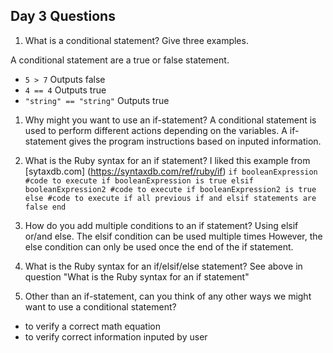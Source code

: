 ## Day 3 Questions

1. What is a conditional statement? Give three examples.

  A conditional statement are a true or false statement.
  - `5 > 7`  Outputs false
  - `4 == 4` Outputs true
  - ``"string" == "string"`` Outputs true

1. Why might you want to use an if-statement?
  A conditional statement is used to perform different actions depending on the variables. A if-statement gives the program instructions based on inputed information.

1. What is the Ruby syntax for an if statement?
  I liked this example from [sytaxdb.com] (https://syntaxdb.com/ref/ruby/if)
  `if booleanExpression
    #code to execute if booleanExpression is true
  elsif booleanExpression2
    #code to execute if booleanExpression2 is true
  else
    #code to execute if all previous if and elsif statements are false
  end`



1. How do you add multiple conditions to an if statement?
  Using elsif or/and else. The elsif condition can be used multiple times However, the else condition can only be used once the end of the if statement.


1. What is the Ruby syntax for an if/elsif/else statement?
  See above in question "What is the Ruby syntax for an if statement"


1. Other than an if-statement, can you think of any other ways we might want to use a conditional statement?
  - to verify a correct math equation
  - to verify correct information inputed by user
